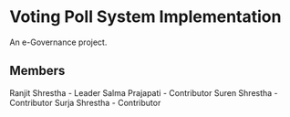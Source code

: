 # Voting Poll System Implementation

An e-Governance project.

## Members

Ranjit Shrestha - Leader
Salma Prajapati - Contributor
Suren Shrestha - Contributor
Surja Shrestha - Contributor
